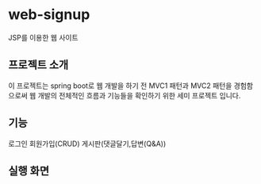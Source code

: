 # web-signup
JSP를 이용한 웹 사이트

## 프로젝트 소개
이 프로젝트는 spring boot로 웹 개발을 하기 전 MVC1 패턴과 MVC2 패턴을 경험함으로써 웹 개발의 전체적인 흐름과 기능들을 
확인하기 위한 세미 프로젝트 입니다.

## 기능
로그인
회원가입(CRUD)
게시판(댓글달기,답변(Q&A))


## 실행 화면

